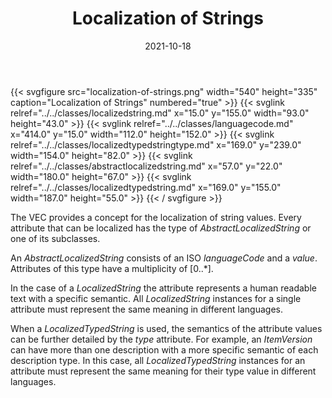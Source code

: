 ﻿---
title: Localization of Strings
toc: false
type: specs
layout: diagram
date: "2021-10-18"
draft: false
specification: VEC
version: 1.2.1
documentType: "Recommendation"
elementType: Diagram
classes:
  - LocalizedString
  - LanguageCode
  - LocalizedTypedStringType
  - AbstractLocalizedString
  - LocalizedTypedString
menu:
  VEC-1.2.1:    
    parent: basic-datatypes
    identifier: basic-datatypes/localization-of-strings
    weight: 1002001 

# Prev/next pager order (if `docs_section_pager` enabled in `params.toml`)
weight: 1002001
---
{{< svgfigure src="localization-of-strings.png" width="540" height="335" caption="Localization of Strings" numbered="true" >}}
  {{< svglink relref="../../classes/localizedstring.md" x="15.0" y="155.0" width="93.0" height="43.0" >}}
  {{< svglink relref="../../classes/languagecode.md" x="414.0" y="15.0" width="112.0" height="152.0" >}}
  {{< svglink relref="../../classes/localizedtypedstringtype.md" x="169.0" y="239.0" width="154.0" height="82.0" >}}
  {{< svglink relref="../../classes/abstractlocalizedstring.md" x="57.0" y="22.0" width="180.0" height="67.0" >}}
  {{< svglink relref="../../classes/localizedtypedstring.md" x="169.0" y="155.0" width="187.0" height="55.0" >}}
{{< / svgfigure >}}
<p> The VEC provides a concept for the localization of string values. Every attribute that can be localized has the type of <i>AbstractLocalizedString</i> or one of its subclasses.      </p>      <p> An <i>AbstractLocalizedString</i> consists of an ISO <i>languageCode</i> and a <i>value</i>. Attributes of this type have a multiplicity of [0..*].      </p>      <p> In the case of a <i>LocalizedString</i> the attribute represents a human readable text with a specific semantic. All <i>LocalizedString</i> instances for a single attribute must represent the same meaning in different languages.      </p>      <p> When a <i>LocalizedTypedString </i>is used,<i> </i>the semantics of the attribute values can be further detailed by the <i>type</i> attribute. For example, an <i>ItemVersion</i> can have more than one description with a more specific semantic of each description type. In this case, all <i>LocalizedTypedString</i> instances for an attribute must represent the same meaning for their type value in different languages.      </p>